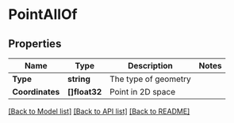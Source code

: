 # PointAllOf

## Properties

Name | Type | Description | Notes
------------ | ------------- | ------------- | -------------
**Type** | **string** | The type of geometry | 
**Coordinates** | **[]float32** | Point in 2D space | 

[[Back to Model list]](../README.md#documentation-for-models) [[Back to API list]](../README.md#documentation-for-api-endpoints) [[Back to README]](../README.md)



